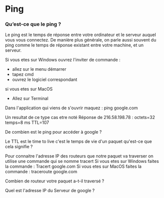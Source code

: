 # Ping

### Qu’est-ce que le ping ?

Le ping est le temps de réponse entre votre ordinateur et le serveur auquel vous vous connectez.
De manière plus générale, on parle aussi souvent du ping comme le temps de réponse existant entre votre machine, et un serveur.

Si vous etes sur Windows ouvrez l'inviter de commande :
- allez sur le menu démarrer
- tapez cmd
- ouvrez le logiciel correspondant

si vous etes sur MacOS
- Allez sur Terminal

Dans l'application qui viens de s'ouvrir 
maquez :
ping google.com

Un resultat de ce type cas etre noté 
Réponse de 216.58.198.78 : octets=32 temps=8 ms TTL=107

De combien est le ping pour accéder à google ?

Le TTL est le time to live c'est le temps de vie d'un paquet qu'est-ce que cela signifie ?

Pour connaitre l'adresse IP des routeurs que notre paquet va traverser on utilise une commande qui se nomme tracert 
Si vous etes sur Windows faites la commande : Tracert google.com
Si vous etes sur MacOS faites la commande : traceroute google.com

Combien de routeur votre paquet a-t-il traversé ?

Quel est l'adresse IP du Serveur de google ?
